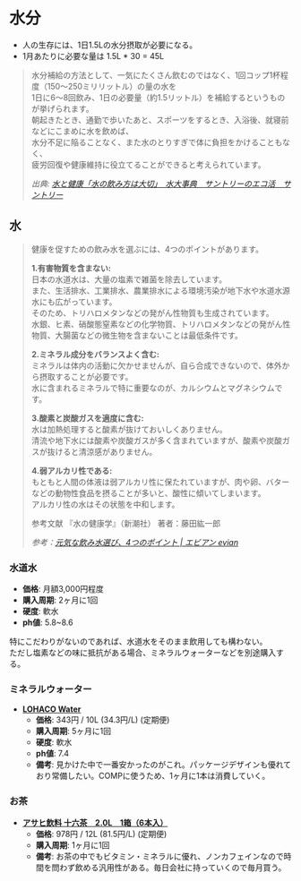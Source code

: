 水分
====

-   人の生存には、1日1.5Lの水分摂取が必要になる。
-   1月あたりに必要な量は 1.5L * 30 = 45L

> 水分補給の方法として、一気にたくさん飲むのではなく、1回コップ1杯程度（150～250ミリリットル）の量の水を  
> 1日に6～8回飲み、1日の必要量（約1.5リットル）を補給するというものが挙げられます。  
> 朝起きたとき、通勤で歩いたあと、スポーツをするとき、入浴後、就寝前などにこまめに水を飲めば、  
> 水分不足に陥ることなく、また水のとりすぎで体に負担をかけることもなく、  
> 疲労回復や健康維持に役立てることができると考えられています。  
>
> *出典: [水と健康「水の飲み方は大切」　水大事典　サントリーのエコ活　サントリー](http://www.suntory.co.jp/eco/teigen/jiten/drink/dr_08_01.html)*

水
----

> 健康を促すための飲み水を選ぶには、4つのポイントがあります。
>
> **1.有害物質を含まない:**  
> 日本の水道水は、大量の塩素で雑菌を除去しています。  
> また、生活排水、工業排水、農業排水による環境汚染が地下水や水道水源水にも広がっています。  
> そのため、トリハロメタンなどの発がん性物質も生成されています。  
> 水銀、ヒ素、硝酸態窒素などの化学物質、トリハロメタンなどの発がん性物質、大腸菌などの微生物を含まないことは最低条件です。
>
> **2.ミネラル成分をバランスよく含む:**  
> ミネラルは体内の活動に欠かせませんが、自ら合成できないので、体外から摂取することが必要です。  
> 水に含まれるミネラルで特に重要なのが、カルシウムとマグネシウムです。  
>
> **3.酸素と炭酸ガスを適度に含む:**  
> 水は加熱処理すると酸素が抜けておいしくありません。  
> 清流や地下水には酸素や炭酸ガスが多く含まれていますが、酸素や炭酸ガスが抜けると清涼感がありません。  
>
> **4.弱アルカリ性である:**  
> もともと人間の体液は弱アルカリ性に保たれていますが、肉や卵、バターなどの動物性食品を摂ることが多いと、酸性に傾いてしまいます。  
> アルカリ性の水はその状態を中和します。
>
> 参考文献
> 『水の健康学』（新潮社） 著者：藤田紘一郎
>
> *参考：[元気な飲み水選び、4つのポイント | エビアン evian](http://www.evian.co.jp/water/health/02/)*

### 水道水

- **価格**: 月額3,000円程度
- **購入周期**: 2ヶ月に1回
- **硬度**: 軟水
- **ph値**: 5.8~8.6

特にこだわりがないのであれば、水道水をそのまま飲用しても構わない。  
ただし塩素などの味に抵抗がある場合、ミネラルウォーターなどを別途購入する。

### ミネラルウォーター

- [**LOHACO Water**](https://lohaco.jp/product/2783735/)
  - **価格**: 343円 / 10L (34.3円/L) (定期便)
  - **購入周期**: 5ヶ月に1回
  - **硬度**: 軟水
  - **ph値**: 7.4
  - **備考**: 見かけた中で一番安かったのがこれ。パッケージデザインも優れており常備したい。COMPに使うため、1ヶ月に1本は消費していく。

### お茶

- [**アサヒ飲料 十六茶　2.0L　1箱（6本入）**](https://lohaco.jp/product/9751475)
  - **価格**: 978円 / 12L (81.5円/L) (定期便)
  - **購入周期**: 1ヶ月に1回
  - **備考**: お茶の中でもビタミン・ミネラルに優れ、ノンカフェインなので時間を問わず飲める汎用性がある。毎日会社に持っていくので毎月買う。

